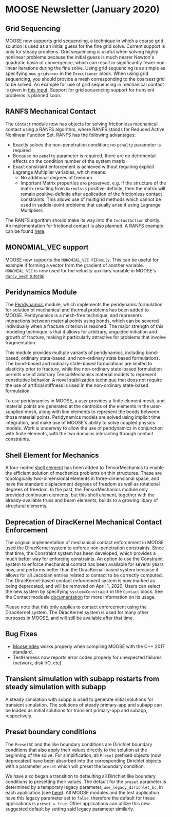 # MOOSE Newsletter (January 2020)

## Grid Sequencing

MOOSE now supports grid sequencing, a technique in which a coarse grid solution
is used as an initial guess for the fine grid solve. Current support is only for
steady problems. Grid sequencing is useful
when solving highly nonlinear problems because the initial guess is much nearer
Newton's quadratic basin of convergence, which can result in significantly fewer
non-linear iterations during the fine solve. Using grid sequencing is as simple
as specifying `num_grids=<n>` in the `Executioner` block. When using grid
sequencing, you should provide a mesh corresponding to the coarsest grid to be
solved. An example for use of grid sequencing in mechanical contact is given in
[this input](bouncing-block-contact/grid-sequencing/grid-sequencing.i). Support
for grid sequencing support for transient problems is planned
soon.

## RANFS Mechanical Contact

The `Contact` module now has objects for solving frictionless mechanical contact using a
RANFS algorithm, where RANFS stands for Reduced Active Nonlinear Function
Set. RANFS has the following advantages:

- Exactly solves the non-penetration condition; no `penalty` parameter is
  required
- Because no `penalty` parameter is required, there are no detrimental effects
  on the condition number of the system matrix
- Exact constraint enforcement is achieved without requiring explicit Lagrange
  Multiplier variables, which means:
    - No additional degrees of freedom
    - Important Matrix properties are preserved, e.g. if the structure of the matrix
      resulting from `Kernels` is positive-definite, then the matrix
      will remain positive-definite after application of the frictionless
      contact constraints. This allows use of multigrid methods which cannot be
      used in saddle-point problems that usually arise if using Lagrange
      Multipliers

The RANFS algorithm should make its way into the `ContactAction` shortly. An
implementation for frictional contact is also planned. A RANFS example can be
found [here](bouncing-block-contact/bouncing-block-ranfs.i).

## MONOMIAL_VEC support

MOOSE now supports the `MONOMIAL_VEC FEFamily`. This can be useful for example
if forming a vector from the gradient of another variable. `MONOMIAL_VEC` is now
used for the velocity auxiliary variable in MOOSE's
[`darcy_mech` tutorial](darcy_thermo_mech/step04_velocity_aux/problems/step4.i).

## Peridynamics Module

The [Peridynamics](modules/peridynamics/index.html) module, which implements the peridynamic
formulation for solution of mechanical and thermal problems has been added to MOOSE.
Peridynamics is a mesh-free technique, and represents interactions between material points
using bonds, which can be severed individually when a fracture criterion is reached. The
major strength of this modeling technique is that it allows for arbitrary, unguided initiation
and growth of fracture, making it particularly attractive for problems that involve
fragmentation.

This module provides multiple variants of peridynamics, including bond-based, ordinary state-based,
and non-ordinary state based formulations. The bond-based and ordinary state-based formulations
are limited to elasticity prior to fracture, while the non-ordinary state-based formulation
permits use of arbitrary TensorMechanics material models to represent constitutive behavior. A
novel stabilization technique that does not require the use of artifical stiffness is used in
the non-ordinary state-based formulation.

To use peridynamics in MOOSE, a user provides a finite element mesh, and material points
are generated at the centroids of the elements in the user-supplied mesh, along with line
elements to represent the bonds between those material points. Peridynamics models are solved
using implicit time integration, and make use of MOOSE's ability to solve coupled physics
models. Work is underway to allow the use of peridynamics in conjunction with finite elements,
with the two domains interacting through contact constraints.

## Shell Element for Mechanics

A four-noded [shell element](modules/tensor_mechanics/ShellElements.md) has been added to
TensorMechanics to enable the efficient solution of mechanics problems on thin structures.
These are topologically two-dimensional elements in three-dimensional space, and have the
standard displacement degrees of freedom as well as rotational degrees of freedom. In the past,
the TensorMechanics module only provided continuum elements, but this shell element,
together with the already-available truss and beam elements, builds to a growing libary
of structural elements.

## Deprecation of DiracKernel Mechanical Contact Enforcement

The original implementation of mechanical contact enforcement in MOOSE used the DiracKernel
system to enforce non-penetration constraints. Since that time, the Constraint system has
been developed, which provides a much better way for enforcing constraints. An option to use
the Constraint system to enforce mechanical contact has been available for several years now,
and performs better than the DiracKernal-based system because it allows for all Jacobian entries
related to contact to be correctly computed. The DiracKernel-based contact enforcement system
is now marked as being deprecated, and will be removed on April 1, 2020. Users can select
the new system by specifying `system=Constraint` in the `Contact` block. See the Contact
moduele [documentation](modules/contact/index.html) for more information on its usage.

Please note that this only applies to contact enforcement using the DiracKernel system.  The
DiracKernel system is used for many other purposes in MOOSE, and will still be available after
that time.

## Bug Fixes

- [MooseIndex](2019_04.md) works properly when compiling MOOSE with the C++ 2017 standard.
- TestHarness now reports error codes properly for unexpected failures (network, disk I/O, etc)

## Transient simulation with subapp restarts from steady simulation with subapp

A steady simulation with subpp is used to generate initial solutions for transient simulation.
The solutions of steady primary-app and subapp can be loaded as initial solutions for transient
primary-app and subapp, respectively.

## Preset boundary conditions

The `PresetBC` and the like boundary conditions are Dirichlet boundary conditions that also apply their values directly
to the solution at the beginning of the solve. For simplification, all `Preset` prefixed objects (now deprecated) have been absorbed into the corresponding Dirichlet objects with a parameter
`preset` which will preset the boundary condition. 

We have also began a transition to defaulting all Dirichlet like boundary conditions to presetting their values. The default for the `preset` parameter is determined by a temporary legacy parameter, `use_legacy_dirichlet_bc`, in each application (see [here](https://github.com/idaholab/moose/blob/cb5df50caca460d3b8a0c3ef5b565b850068e940/test/src/base/MooseTestApp.C#L36)). All MOOSE modules and the test application have this legacy parameter set to `false`, therefore the default for these applications is `preset = true`. Other applications can utilize this new suggested default by setting said legacy parameter similarly.
